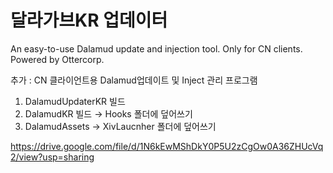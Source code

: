 # 달라가브KR 업데이터

An easy-to-use Dalamud update and injection tool. Only for CN clients. Powered by Ottercorp.

추가 : CN 클라이언트용 Dalamud업데이트 및 Inject 관리 프로그램

1) DalamudUpdaterKR 빌드
2) DalamudKR 빌드 → Hooks 폴더에 덮어쓰기
3) DalamudAssets → XivLaucnher 폴더에 덮어쓰기

https://drive.google.com/file/d/1N6kEwMShDkY0P5U2zCgOw0A36ZHUcVq2/view?usp=sharing
